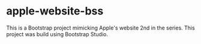 # apple-website-bss
This is a Bootstrap project mimicking Apple's website 2nd in the series. This project was build using Bootstrap Studio.
